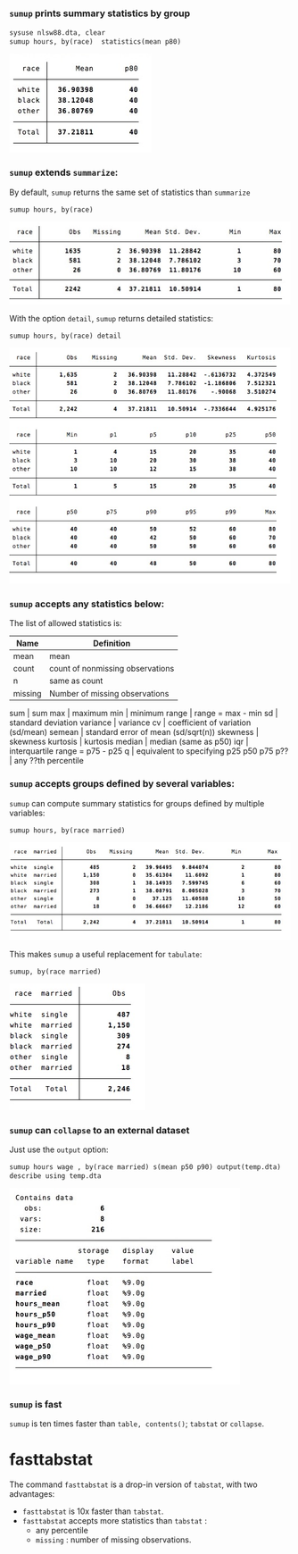 



### `sumup` prints summary statistics by group

```
sysuse nlsw88.dta, clear
sumup hours, by(race)  statistics(mean p80)
```
![](img/sum6.jpg)


### `sumup` extends `summarize`:

By default, `sumup` returns the same set of statistics than `summarize` 

```
sumup hours, by(race) 
```
![](img/sum.jpg)

With the option `detail`, `sumup` returns detailed statistics:
```
sumup hours, by(race) detail
```
![](img/sum3.jpg)


### `sumup` accepts any statistics below:
The list of allowed statistics is:

Name | Definition
---|---
mean          | mean
count         | count of nonmissing observations
n             | same as count
missing	|	Number of missing observations

sum           | sum
max           | maximum
min           | minimum
range         | range = max - min
sd            | standard deviation
variance      | variance
cv            | coefficient of variation (sd/mean)
semean        | standard error of mean (sd/sqrt(n))
skewness      | skewness
kurtosis      | kurtosis
median        | median (same as p50)
iqr           | interquartile range = p75 - p25
q             | equivalent to specifying p25 p50 p75
p??			|	any ??th percentile




### `sumup` accepts groups defined by several variables:

`sumup` can compute summary statistics for groups defined by multiple variables:

```
sumup hours, by(race married) 
```
![](img/sum7.jpg)


This makes `sumup` a useful replacement for `tabulate`:
```
sumup, by(race married) 
```
![](img/sum4.jpg)




### `sumup` can `collapse` to an external dataset
Just use the `output` option:
```
sumup hours wage , by(race married) s(mean p50 p90) output(temp.dta)
describe using temp.dta
```
![](img/sum5.jpg)

### `sumup` is fast
`sumup` is ten times faster than `table, contents()`; `tabstat` or `collapse`. 

# fasttabstat

The command `fasttabstat` is a drop-in version of `tabstat`, with two advantages:
- `fasttabstat`  is 10x faster than `tabstat`.
- `fasttabstat` accepts more statistics than `tabstat` : 
	- any percentile 
	- `missing` : number of missing observations.

